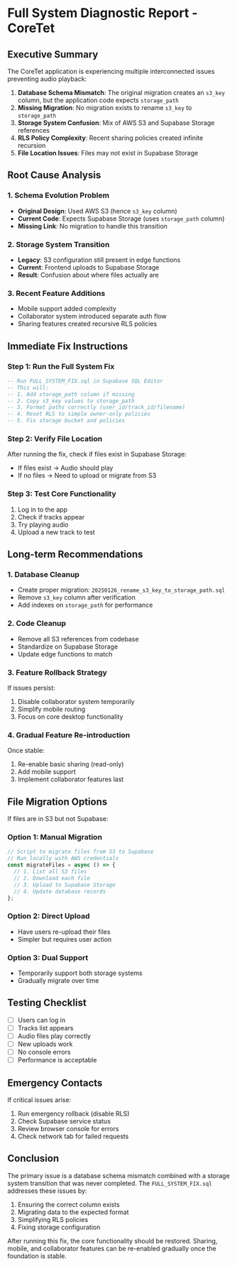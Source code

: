 # Full System Diagnostic Report - CoreTet

## Executive Summary

The CoreTet application is experiencing multiple interconnected issues preventing audio playback:

1. **Database Schema Mismatch**: The original migration creates an `s3_key` column, but the application code expects `storage_path`
2. **Missing Migration**: No migration exists to rename `s3_key` to `storage_path`
3. **Storage System Confusion**: Mix of AWS S3 and Supabase Storage references
4. **RLS Policy Complexity**: Recent sharing policies created infinite recursion
5. **File Location Issues**: Files may not exist in Supabase Storage

## Root Cause Analysis

### 1. Schema Evolution Problem
- **Original Design**: Used AWS S3 (hence `s3_key` column)
- **Current Code**: Expects Supabase Storage (uses `storage_path` column)
- **Missing Link**: No migration to handle this transition

### 2. Storage System Transition
- **Legacy**: S3 configuration still present in edge functions
- **Current**: Frontend uploads to Supabase Storage
- **Result**: Confusion about where files actually are

### 3. Recent Feature Additions
- Mobile support added complexity
- Collaborator system introduced separate auth flow
- Sharing features created recursive RLS policies

## Immediate Fix Instructions

### Step 1: Run the Full System Fix
```sql
-- Run FULL_SYSTEM_FIX.sql in Supabase SQL Editor
-- This will:
-- 1. Add storage_path column if missing
-- 2. Copy s3_key values to storage_path
-- 3. Format paths correctly (user_id/track_id/filename)
-- 4. Reset RLS to simple owner-only policies
-- 5. Fix storage bucket and policies
```

### Step 2: Verify File Location
After running the fix, check if files exist in Supabase Storage:
- If files exist → Audio should play
- If no files → Need to upload or migrate from S3

### Step 3: Test Core Functionality
1. Log in to the app
2. Check if tracks appear
3. Try playing audio
4. Upload a new track to test

## Long-term Recommendations

### 1. Database Cleanup
- Create proper migration: `20250126_rename_s3_key_to_storage_path.sql`
- Remove `s3_key` column after verification
- Add indexes on `storage_path` for performance

### 2. Code Cleanup
- Remove all S3 references from codebase
- Standardize on Supabase Storage
- Update edge functions to match

### 3. Feature Rollback Strategy
If issues persist:
1. Disable collaborator system temporarily
2. Simplify mobile routing
3. Focus on core desktop functionality

### 4. Gradual Feature Re-introduction
Once stable:
1. Re-enable basic sharing (read-only)
2. Add mobile support
3. Implement collaborator features last

## File Migration Options

If files are in S3 but not Supabase:

### Option 1: Manual Migration
```javascript
// Script to migrate files from S3 to Supabase
// Run locally with AWS credentials
const migrateFiles = async () => {
  // 1. List all S3 files
  // 2. Download each file
  // 3. Upload to Supabase Storage
  // 4. Update database records
};
```

### Option 2: Direct Upload
- Have users re-upload their files
- Simpler but requires user action

### Option 3: Dual Support
- Temporarily support both storage systems
- Gradually migrate over time

## Testing Checklist

- [ ] Users can log in
- [ ] Tracks list appears
- [ ] Audio files play correctly
- [ ] New uploads work
- [ ] No console errors
- [ ] Performance is acceptable

## Emergency Contacts

If critical issues arise:
1. Run emergency rollback (disable RLS)
2. Check Supabase service status
3. Review browser console for errors
4. Check network tab for failed requests

## Conclusion

The primary issue is a database schema mismatch combined with a storage system transition that was never completed. The `FULL_SYSTEM_FIX.sql` addresses these issues by:

1. Ensuring the correct column exists
2. Migrating data to the expected format
3. Simplifying RLS policies
4. Fixing storage configuration

After running this fix, the core functionality should be restored. Sharing, mobile, and collaborator features can be re-enabled gradually once the foundation is stable.